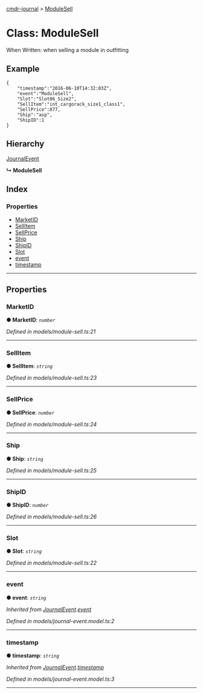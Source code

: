 [cmdr-journal](../README.md) > [ModuleSell](../classes/modulesell.md)



# Class: ModuleSell


When Written: when selling a module in outfitting

## Example

    {
        "timestamp":"2016-06-10T14:32:03Z",
        "event":"ModuleSell",
        "Slot":"Slot06_Size2",
        "SellItem":"int_cargorack_size1_class1",
        "SellPrice":877,
        "Ship":"asp",
        "ShipID":1
    }

## Hierarchy


 [JournalEvent](journalevent.md)

**↳ ModuleSell**







## Index

### Properties

* [MarketID](modulesell.md#marketid)
* [SellItem](modulesell.md#sellitem)
* [SellPrice](modulesell.md#sellprice)
* [Ship](modulesell.md#ship)
* [ShipID](modulesell.md#shipid)
* [Slot](modulesell.md#slot)
* [event](modulesell.md#event)
* [timestamp](modulesell.md#timestamp)



---
## Properties
<a id="marketid"></a>

###  MarketID

**●  MarketID**:  *`number`* 

*Defined in models/module-sell.ts:21*





___

<a id="sellitem"></a>

###  SellItem

**●  SellItem**:  *`string`* 

*Defined in models/module-sell.ts:23*





___

<a id="sellprice"></a>

###  SellPrice

**●  SellPrice**:  *`number`* 

*Defined in models/module-sell.ts:24*





___

<a id="ship"></a>

###  Ship

**●  Ship**:  *`string`* 

*Defined in models/module-sell.ts:25*





___

<a id="shipid"></a>

###  ShipID

**●  ShipID**:  *`number`* 

*Defined in models/module-sell.ts:26*





___

<a id="slot"></a>

###  Slot

**●  Slot**:  *`string`* 

*Defined in models/module-sell.ts:22*





___

<a id="event"></a>

###  event

**●  event**:  *`string`* 

*Inherited from [JournalEvent](journalevent.md).[event](journalevent.md#event)*

*Defined in models/journal-event.model.ts:2*





___

<a id="timestamp"></a>

###  timestamp

**●  timestamp**:  *`string`* 

*Inherited from [JournalEvent](journalevent.md).[timestamp](journalevent.md#timestamp)*

*Defined in models/journal-event.model.ts:3*





___


